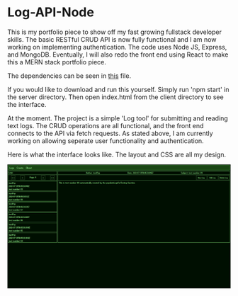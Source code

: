 # Log-API-Node

This is my portfolio piece to show off my fast growing fullstack developer skills. The basic RESTful CRUD API is now fully functional and I am now working on implementing authentication. The code uses Node JS, Express, and MongoDB. Eventually, I will also redo the front end using React to make this a MERN stack portfolio piece.

The dependencies can be seen in [this](https://github.com/Mark-Platts/Log-API-Node/blob/main/server/package.json) file.

If you would like to download and run this yourself. Simply run 'npm start' in the server directory. Then open index.html from the client directory to see the interface.

At the moment. The project is a simple 'Log tool' for submitting and reading text logs. The CRUD operations are all functional, and the front end connects to the API via fetch requests. As stated above, I am currently working on allowing seperate user functionality and authentication.

Here is what the interface looks like. The layout and CSS are all my design.

![alt text](https://github.com/Mark-Platts/Log-API-Node/blob/main/META/InterfaceEx.png "Example of Interface")
